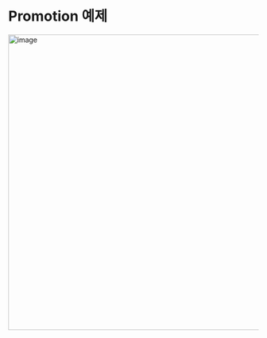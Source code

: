 # Promotion 예제

<img width="596" alt="image" src="https://user-images.githubusercontent.com/48385288/236427746-528a095f-6780-4b6c-abc5-7255328b5218.png">
